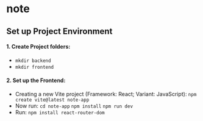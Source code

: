 # note


##  Set up Project Environment
#### 1. Create Project folders:
- ```mkdir backend```
- ```mkdir frontend```
#### 2. Set up the Frontend:
- Creating a new Vite project (Framework: React; Variant: JavaScript): 
```npm create vite@latest note-app```
- Now run:
```cd note-app```
```npm install```
```npm run dev```
- Run: 
```npm install react-router-dom```

